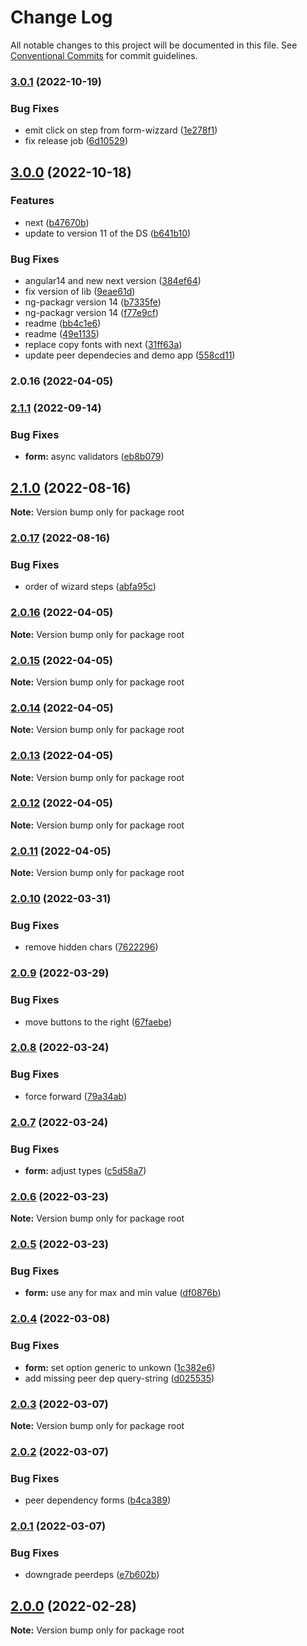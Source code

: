 # Change Log

All notable changes to this project will be documented in this file.
See [Conventional Commits](https://conventionalcommits.org) for commit guidelines.

### [3.0.1](https://github.com/baloise/web-app-ng-utils/compare/v3.0.0...v3.0.1) (2022-10-19)


### Bug Fixes

* emit click on step from form-wizzard ([1e278f1](https://github.com/baloise/web-app-ng-utils/commit/1e278f1e3c47be7f127dfff812aa5d158c8260bd))
* fix release job ([6d10529](https://github.com/baloise/web-app-ng-utils/commit/6d1052974521f75fcba99d63bc28cbbe4f618470))



## [3.0.0](https://github.com/baloise/web-app-ng-utils/compare/v2.1.1...v3.0.0) (2022-10-18)


### Features

* next ([b47670b](https://github.com/baloise/web-app-ng-utils/commit/b47670b081b7f387d613a1657c3603005d4b87b9))
* update to version 11 of the DS ([b641b10](https://github.com/baloise/web-app-ng-utils/commit/b641b10407dc8b3ad2ecefc0978db97b6ad00f73))


### Bug Fixes

* angular14 and new next version ([384ef64](https://github.com/baloise/web-app-ng-utils/commit/384ef645d39d994e7cce7b26b8fabaa02e6b9f32))
* fix version of lib ([9eae61d](https://github.com/baloise/web-app-ng-utils/commit/9eae61d21ac2800b5e1d9bb6c841c82e6b3e5f98))
* ng-packagr version 14 ([b7335fe](https://github.com/baloise/web-app-ng-utils/commit/b7335fe675a9151dd5d96a337aa308a53ea4fb56))
* ng-packagr version 14 ([f77e9cf](https://github.com/baloise/web-app-ng-utils/commit/f77e9cf5bc253cb95dbdabcfd9d2fe6d790c5774))
* readme ([bb4c1e6](https://github.com/baloise/web-app-ng-utils/commit/bb4c1e6d88aa26f431066c601f6c610efce7f1c7))
* readme ([49e1135](https://github.com/baloise/web-app-ng-utils/commit/49e113572ef7b1b12ed7a21ad62dac617d3580e5))
* replace copy fonts with next ([31ff63a](https://github.com/baloise/web-app-ng-utils/commit/31ff63a3fd693c063bf4dd81ab20aea122d87aee))
* update peer dependecies and demo app ([558cd11](https://github.com/baloise/web-app-ng-utils/commit/558cd118b90557f201ecce54efd969fb3fb460c6))

### 2.0.16 (2022-04-05)



### [2.1.1](https://github.com/baloise/web-app-ng-utils/compare/v2.1.0...v2.1.1) (2022-09-14)


### Bug Fixes

* **form:** async validators ([eb8b079](https://github.com/baloise/web-app-ng-utils/commit/eb8b0792239a0303f0de23d76174024a4d683a4f))



## [2.1.0](https://github.com/baloise/web-app-ng-utils/compare/v2.0.17...v2.1.0) (2022-08-16)

**Note:** Version bump only for package root





### [2.0.17](https://github.com/baloise/web-app-ng-utils/compare/v2.0.16...v2.0.17) (2022-08-16)


### Bug Fixes

* order of wizard steps ([abfa95c](https://github.com/baloise/web-app-ng-utils/commit/abfa95caf489c8a31ebbf9027b698cacc08233c2))



### [2.0.16](https://github.com/baloise/web-app-ng-utils/compare/v2.0.15...v2.0.16) (2022-04-05)

**Note:** Version bump only for package root





### [2.0.15](https://github.com/baloise/web-app-ng-utils/compare/v2.0.14...v2.0.15) (2022-04-05)

**Note:** Version bump only for package root





### [2.0.14](https://github.com/baloise/web-app-ng-utils/compare/v2.0.13...v2.0.14) (2022-04-05)

**Note:** Version bump only for package root





### [2.0.13](https://github.com/baloise/web-app-ng-utils/compare/v2.0.12...v2.0.13) (2022-04-05)

**Note:** Version bump only for package root





### [2.0.12](https://github.com/baloise/web-app-ng-utils/compare/v2.0.11...v2.0.12) (2022-04-05)

**Note:** Version bump only for package root





### [2.0.11](https://github.com/baloise/web-app-ng-utils/compare/v2.0.10...v2.0.11) (2022-04-05)

**Note:** Version bump only for package root





### [2.0.10](https://github.com/baloise/web-app-ng-utils/compare/v2.0.9...v2.0.10) (2022-03-31)


### Bug Fixes

* remove hidden chars ([7622296](https://github.com/baloise/web-app-ng-utils/commit/762229659b193bb2b6de908d5c8b6acdf32ed2ef))



### [2.0.9](https://github.com/baloise/web-app-ng-utils/compare/v2.0.8...v2.0.9) (2022-03-29)


### Bug Fixes

* move buttons to the right ([67faebe](https://github.com/baloise/web-app-ng-utils/commit/67faebeca11dfa3879578349454b1aa2a11426fc))



### [2.0.8](https://github.com/baloise/web-app-ng-utils/compare/v2.0.7...v2.0.8) (2022-03-24)


### Bug Fixes

* force forward ([79a34ab](https://github.com/baloise/web-app-ng-utils/commit/79a34ab7f038fc50963f2f8d17922487a1b1eb97))



### [2.0.7](https://github.com/baloise/web-app-ng-utils/compare/v2.0.6...v2.0.7) (2022-03-24)


### Bug Fixes

* **form:** adjust types ([c5d58a7](https://github.com/baloise/web-app-ng-utils/commit/c5d58a783cedd45d23fda1369080b719cc46a07a))



### [2.0.6](https://github.com/baloise/web-app-ng-utils/compare/v2.0.5...v2.0.6) (2022-03-23)

**Note:** Version bump only for package root





### [2.0.5](https://github.com/baloise/web-app-ng-utils/compare/v2.0.4...v2.0.5) (2022-03-23)


### Bug Fixes

* **form:** use any for max and  min value ([df0876b](https://github.com/baloise/web-app-ng-utils/commit/df0876be2dec994ff35801a624bbe5b8e17eb80f))



### [2.0.4](https://github.com/baloise/web-app-ng-utils/compare/v2.0.3...v2.0.4) (2022-03-08)


### Bug Fixes

* **form:** set option generic to unkown ([1c382e6](https://github.com/baloise/web-app-ng-utils/commit/1c382e603d8dce21b97513477985ef2d01a94737))
* add missing peer dep query-string ([d025535](https://github.com/baloise/web-app-ng-utils/commit/d025535a9181a0375d45bb3e318dfa7e89349822))



### [2.0.3](https://github.com/baloise/web-app-ng-utils/compare/v2.0.2...v2.0.3) (2022-03-07)

**Note:** Version bump only for package root





### [2.0.2](https://github.com/baloise/web-app-ng-utils/compare/v2.0.1...v2.0.2) (2022-03-07)


### Bug Fixes

* peer dependency forms ([b4ca389](https://github.com/baloise/web-app-ng-utils/commit/b4ca389ae0ffd1ef5a06516faea3d4d1405a08b9))



### [2.0.1](https://github.com/baloise/web-app-ng-utils/compare/v2.0.0...v2.0.1) (2022-03-07)


### Bug Fixes

* downgrade peerdeps ([e7b602b](https://github.com/baloise/web-app-ng-utils/commit/e7b602b8f18799869af8f239d0f1cc4673eafbfc))



## [2.0.0](https://github.com/baloise/web-app-ng-utils/compare/v1.3.2...v2.0.0) (2022-02-28)

**Note:** Version bump only for package root
